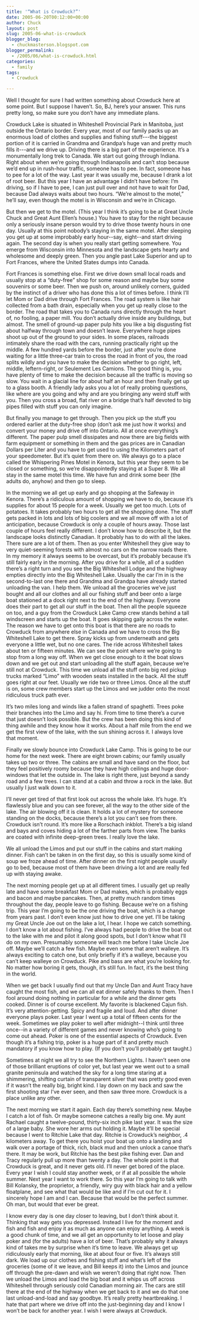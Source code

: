 ```yaml
---
title: '“What is Crowduck?”'
date: 2005-06-20T00:12:00+00:00
author: Chuck
layout: post
slug: 2005-06-what-is-crowduck
blogger_blog:
  - chuckmasterson.blogspot.com
blogger_permalink:
  - /2005/06/what-is-crowduck.html
categories:
  - family
tags:
  - Crowduck

---
```

Well I thought for sure I had written something about Crowduck here at some
point. But I suppose I haven’t. So, BJ, here’s your answer. This runs pretty
long, so make sure you don’t have any immediate plans.

Crowduck Lake is situated in Whiteshell Provincial Park in Manitoba, just
outside the Ontario border. Every year, most of our family packs up an enormous
load of clothes and supplies and fishing stuff---the biggest portion of it is
carried in Grandma and Grandpa’s huge van and pretty much fills it---and we
drive up. Driving there is a big part of the experience. It’s a monumentally
long trek to Canada. We start out going through Indiana. Right about when we’re
going through Indianapolis and can’t stop because we’d end up in rush-hour
traffic, someone has to pee. In fact, someone has to pee for a lot of the way.
Last year it was usually me, because I drank a lot of root beer. But this year
I have an advantage I didn’t have before: I’m driving, so if I have to pee, I
can just pull over and not have to wait for Dad, because Dad always waits about
two hours. “We’re almost to the motel,” he’ll say, even though the motel is in
Wisconsin and we’re in Chicago.

But then we get to the motel. (This year I think it’s going to be at Great
Uncle Chuck and Great Aunt Ellen’s house.) You have to stay for the night
because only a seriously insane person would try to drive those twenty hours in
one day. Usually at this point nobody’s staying in the same motel. After
sleeping you get up at some improbably early hour--say, eight--and start
driving again. The second day is when you really start getting somewhere. You
emerge from Wisconsin into Minnesota and the landscape gets hearty and
wholesome and deeply green. Then you angle past Lake Superior and up to Fort
Frances, where the United States dumps into Canada.

Fort Frances is something else. First we drive down small local roads and
usually stop at a “duty-free” shop for some reason and maybe buy some souvenirs
or some beer. Then we push on, around unlikely corners, guided by the instinct
of a driver who has done this a lot of times before. I think I’ll let Mom or
Dad drive through Fort Frances. The road system is like hair collected from a
bath drain, especially when you get up really close to the border. The road
that takes you to Canada runs directly through the heart of, no fooling, a
paper mill. You don’t actually drive inside any buildings, but almost. The
smell of ground-up paper pulp hits you like a big disgusting fist about halfway
through town and doesn’t leave. Everywhere huge pipes shoot up out of the
ground to your sides. In some places, railroads intimately share the road with
the cars, running practically right up the middle. A few hundred yards before
the border, just after you’re done waiting for a little three-car train to
cross the road in front of you, the road splits wildly and you have to make the
decision whether to go right, left, middle, leftern-right, or Seulement Les
Camions. The good thing is, you have plenty of time to make the decision
because all the traffic is moving so slow. You wait in a glacial line for about
half an hour and then finally get up to a glass booth. A friendly lady asks you
a lot of really probing questions, like where are you going and why and are you
bringing any weird stuff with you. Then you cross a broad, flat river on a
bridge that’s half devoted to big pipes filled with stuff you can only imagine.

But finally you manage to get through. Then you pick up the stuff you ordered
earlier at the duty-free shop (don’t ask me just how it works) and convert your
money and drive off into Ontario. All at once everything’s different. The paper
pulp smell dissipates and now there are big fields with farm equipment or
something in them and the gas prices are in Canadian Dollars per Liter and you
have to get used to using the Kilometers part of your speedometer. But it’s
quiet from there on. We always go to a place called the Whispering Pines Motel
in Kenora, but this year they seem to be closed or something, so we’re
disappointedly staying at a Super 8. We all stay in the same motel this time.
We have fun and drink some beer (the adults do, anyhow) and then go to sleep. 

In the morning we all get up early and go shopping at the Safeway in Kenora.
There’s a ridiculous amount of shopping we have to do, because it’s supplies
for about 15 people for a week. Usually we get too much. Lots of potatoes. It
takes probably two hours to get all the shopping done. The stuff gets packed in
lots and lots of big coolers and we all move off with a lot of anticipation,
because Crowduck is only a couple of hours away. Those last couple of hours
feel really different. I don’t know how to describe it, but the landscape looks
distinctly Canadian. It probably has to do with all the lakes. There sure are a
lot of them. Then as you enter Whiteshell they give way to very quiet-seeming
forests with almost no cars on the narrow roads there. In my memory it always
seems to be overcast, but it’s probably because it’s still fairly early in the
morning. After you drive for a while, all of a sudden there’s a right turn and
you see the Big Whiteshell Lodge and the highway empties directly into the Big
Whiteshell Lake. Usually the car I’m in is the second-to-last one there and
Grandma and Grandpa have already started unloading the van. I help them. We
unload all the groceries we’ve just bought and all our clothes and all our
fishing stuff and beer onto a large boat stationed at a dock right next to the
end of the highway. Everyone does their part to get all our stuff in the boat.
Then all the people squeeze on too, and a guy from the Crowduck Lake Camp crew
stands behind a tall windscreen and starts up the boat. It goes skipping gaily
across the water. The reason we have to get onto this boat is that there are no
roads to Crowduck from anywhere else in Canada and we have to cross the Big
Whiteshell Lake to get there. Spray kicks up from underneath and gets everyone
a little wet, but no one cares. The ride across Whiteshell takes about ten or
fifteen minutes. We can see the point where we’re going to stop from a long way
off. When we get close enough to it the boat slows down and we get out and
start unloading all the stuff again, because we’re still not at Crowduck. This
time we unload all the stuff onto big red pickup trucks marked “Limo” with
wooden seats installed in the back. All the stuff goes right at our feet.
Usually we ride two or three Limos. Once all the stuff is on, some crew members
start up the Limos and we judder onto the most ridiculous truck path ever.

It’s two miles long and winds like a fallen strand of spaghetti. Trees poke
their branches into the Limo and say hi. From time to time there’s a curve that
just doesn’t look possible. But the crew has been doing this kind of thing
awhile and they know how it works. About a half mile from the end we get the
first view of the lake, with the sun shining across it. I always love that
moment.

Finally we slowly bounce into Crowduck Lake Camp. This is going to be our home
for the next week. There are eight brown cabins; our family usually takes up
two or three. The cabins are small and have sand on the floor, but they feel
positively roomy because they have high ceilings and huge door-windows that let
the outside in. The lake is right there, just beyond a sandy road and a few
trees. I can stand at a cabin and throw a rock in the lake. But usually I just
walk down to it. 

I’ll never get tired of that first look out across the whole lake. It’s huge.
It’s flawlessly blue and you can see forever, all the way to the other side of
the lake. The air blowing off it is clean. It holds a lot of mystery for
someone standing on the docks, because there’s a lot you can’t see from there.
Crowduck isn’t round. It’s more like a Rorschach inkblot. There’s a big island
and bays and coves hiding a lot of the farther parts from view. The banks are
coated with infinite deep-green trees. I really love the lake. 

We all unload the Limos and put our stuff in the cabins and start making
dinner. Fish can’t be taken in on the first day, so this is usually some kind
of soup we froze ahead of time. After dinner on the first night people usually
go to bed, because most of them have been driving a lot and are really fed up
with staying awake. 

The next morning people get up at all different times. I usually get up really
late and have some breakfast Mom or Dad makes, which is probably eggs and bacon
and maybe pancakes. Then, at pretty much random times throughout the day,
people leave to go fishing. Because we’re on a fishing trip. This year I’m
going to be the one driving the boat, which is a change from years past. I
don’t even know just how to drive one yet. I’ll be taking my Great Uncle Joe
out on the lake a lot, I hear. I hope we catch something. I don’t know a lot
about fishing. I’ve always had people to drive the boat out to the lake with me
and pilot it along good spots, but I don’t know what I’ll do on my own.
Presumably someone will teach me before I take Uncle Joe off. Maybe we’ll catch
a few fish. Maybe even some that aren’t walleye. It’s always exciting to catch
one, but only briefly if it’s a walleye, because you can’t keep walleye on
Crowduck. Pike and bass are what you’re looking for. No matter how boring it
gets, though, it’s still fun. In fact, it’s the best thing in the world.

When we get back I usually find out that my Uncle Dan and Aunt Tracy have
caught the most fish, and we can all eat dinner safely thanks to them. Then I
fool around doing nothing in particular for a while and the dinner gets cooked.
Dinner is of course excellent. My favorite is blackened Cajun fish. It’s very
attention-getting. Spicy and fragile and loud. And after dinner everyone plays
poker. Last year I went up a total of fifteen cents for the week. Sometimes we
play poker to well after midnight--I think until three once--in a variety of
different games and never knowing who’s going to come out ahead. Poker is one
of the essential aspects of Crowduck. Even though it’s a fishing trip, poker is
a huge part of it and pretty much mandatory if you know how to play. (If you
don’t you’ll probably get taught.) 

Sometimes at night we all try to see the Northern Lights. I haven’t seen one of
those brilliant eruptions of color yet, but last year we went out to a small
granite peninsula and watched the sky for a long time staring at a shimmering,
shifting curtain of transparent silver that was pretty good even if it wasn’t
the really big, bright kind. I lay down on my back and saw the first shooting
star I’ve ever seen, and then saw three more. Crowduck is a place unlike any
other.

The next morning we start it again. Each day there’s something new. Maybe I
catch a lot of fish. Or maybe someone catches a really big one. My aunt Rachael
caught a twelve-pound, thirty-six inch pike last year. It was the size of a
large baby. She wore her arms out holding it. Maybe it’ll be special because I
went to Ritchie Lake that day. Ritchie is Crowduck’s neighbor, .4 kilometers
away. To get there you hoist your boat up onto a landing and walk over a
portage of thick, rich, black mud and then unlock a canoe that’s there. It may
be work, but Ritchie has the best pike fishing ever. Dan and Tracy regularly
pull up more than twenty a day. The whole point is that Crowduck is great, and
it never gets old. I’ll never get bored of the place. Every year I wish I could
stay another week, or if at all possible the whole summer. Next year I want to
work there. So this year I’m going to talk with Bill Kolansky, the proprietor,
a friendly, wiry guy with black hair and a yellow floatplane, and see what that
would be like and if I’m cut out for it. I sincerely hope I am and I can.
Because that would be the perfect summer. Oh man, but would that ever be great. 

I know every day is one day closer to leaving, but I don’t think about it.
Thinking that way gets you depressed. Instead I live for the moment and fish
and fish and enjoy it as much as anyone can enjoy anything. A week is a good
chunk of time, and we all get an opportunity to let loose and play poker and
(for the adults) have a lot of beer. That’s probably why it always kind of
takes me by surprise when it’s time to leave. We always get up ridiculously
early that morning, like at about four or five. It’s always still dark. We load
up our clothes and fishing stuff and what’s left of the groceries (some of it
we leave, and Bill keeps it) into the Limos and jounce off through the pre-dawn
and wish we weren’t doing that right now. Then we unload the Limos and load the
big boat and it whips us off across Whiteshell through seriously cold Canadian
morning air. The cars are still there at the end of the highway when we get
back to it and we do that one last unload-and-load and say goodbye. It’s really
pretty heartbreaking. I hate that part where we drive off into the
just-beginning day and I know I won’t be back for another year. I wish I were
always at Crowduck.
